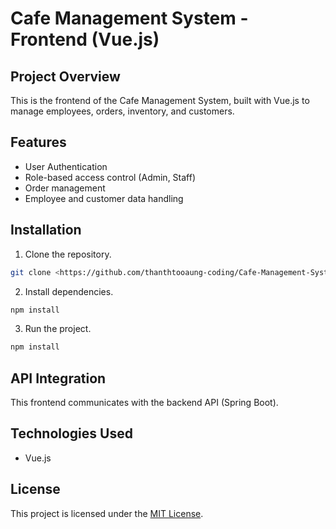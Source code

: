 # Cafe Management System - Frontend (Vue.js)

## Project Overview
This is the frontend of the Cafe Management System, built with Vue.js to manage employees, orders, inventory, and customers.

## Features
- User Authentication
- Role-based access control (Admin, Staff)
- Order management
- Employee and customer data handling

## Installation
1. Clone the repository.
  ```bash
  git clone <https://github.com/thanthtooaung-coding/Cafe-Management-System-Frontend>
  ```
2. Install dependencies.
  ```bash
  npm install
  ```
3. Run the project.
  ```bash
  npm install
  ```

## API Integration
This frontend communicates with the backend API (Spring Boot).

## Technologies Used
- Vue.js

## License
This project is licensed under the [MIT License](./LICENSE).
